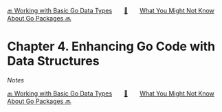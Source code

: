 [🔙 Working with Basic Go Data Types][previous-chapter]&nbsp;&nbsp;&nbsp;&nbsp;&nbsp;&nbsp;&nbsp;[🏡][readme]&nbsp;&nbsp;&nbsp;&nbsp;&nbsp;&nbsp;&nbsp;[What You Might Not Know About Go Packages 🔜][upcoming-chapter]

# Chapter 4. Enhancing Go Code with Data Structures

_Notes_

[🔙 Working with Basic Go Data Types][previous-chapter]&nbsp;&nbsp;&nbsp;&nbsp;&nbsp;&nbsp;&nbsp;[🏡][readme]&nbsp;&nbsp;&nbsp;&nbsp;&nbsp;&nbsp;&nbsp;[What You Might Not Know About Go Packages 🔜][upcoming-chapter]

[readme]: README.md
[previous-chapter]: ch03-working-with-basic-go-data-types.md
[upcoming-chapter]: ch05-what-you-might-not-know-about-go-packages.md